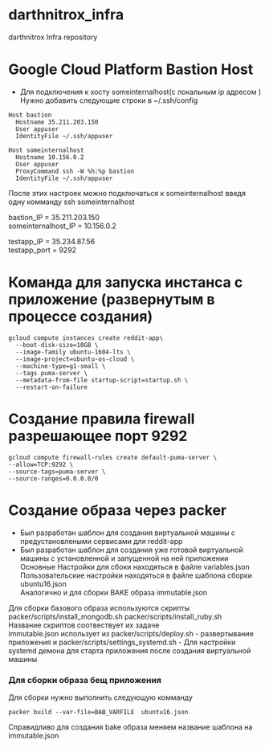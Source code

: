 # darthnitrox_infra
darthnitrox Infra repository

# Google Cloud Platform Bastion Host 

- Для подключения к хосту someinternalhost(с локальным ip адресом )  
Нужно добавить следующие строки в ~/.ssh/config  

```
Host bastion
  Hostname 35.211.203.150
  User appuser
  IdentityFile ~/.ssh/appuser

Host someinternalhost
  Hostname 10.156.0.2
  User appuser
  ProxyCommand ssh -W %h:%p bastion
  IdentityFile ~/.ssh/appuser

```
После этих настроек можно подключаться к someinternalhost введя одну комманду ssh someinternalhost

bastion_IP = 35.211.203.150  
someinternalhost_IP = 10.156.0.2  

testapp_IP = 35.234.87.56  
testapp_port = 9292  

# Команда для запуска инстанса с приложение (развернутым в процессе создания)
```
gcloud compute instances create reddit-app\ 
  --boot-disk-size=10GB \ 
  --image-family ubuntu-1604-lts \ 
  --image-project=ubuntu-os-cloud \ 
  --machine-type=g1-small \ 
  --tags puma-server \
  --metadata-from-file startup-script=startup.sh \ 
  --restart-on-failure
```

# Создание правила firewall разрешающее порт 9292
```
gcloud compute firewall-rules create default-puma-server \
--allow=TCP:9292 \
--source-tags=puma-server \
--source-ranges=0.0.0.0/0
```
    
# Создание образа через packer  
- Был разработан шаблон для создания виртуальной машины с предустановлеными сервисами для reddit-app
- Был разработан шаблон для создания уже готовой виртуальной машины с установленной и запущенной на ней приложении  
Основные Настройки для сбоки находяться в файле variables.json  
Пользовательские настройки находяться в файле шаблона сборки ubuntu16.json   
Аналогично и для сборки BAKE образа immutable.json  

Для сборки базового образа используются скрипты packer/scripts/install_mongodb.sh packer/scripts/install_ruby.sh  
Название скриптов соотвествует их задаче  
immutable.json использует из packer/scripts/deploy.sh - развертывание приложения и packer/scripts/settings_systemd.sh - Для настройки systemd демона для старта приложения после создания виртуальной машины

### Для сборки образа бещ приложения
Для сборки нужно выполнить следующую комманду
```
packer build --var-file=ВАШ_VARFILE  ubuntu16.json
```
Справидливо для создания bake образа меняем название шаблона на immutable.json